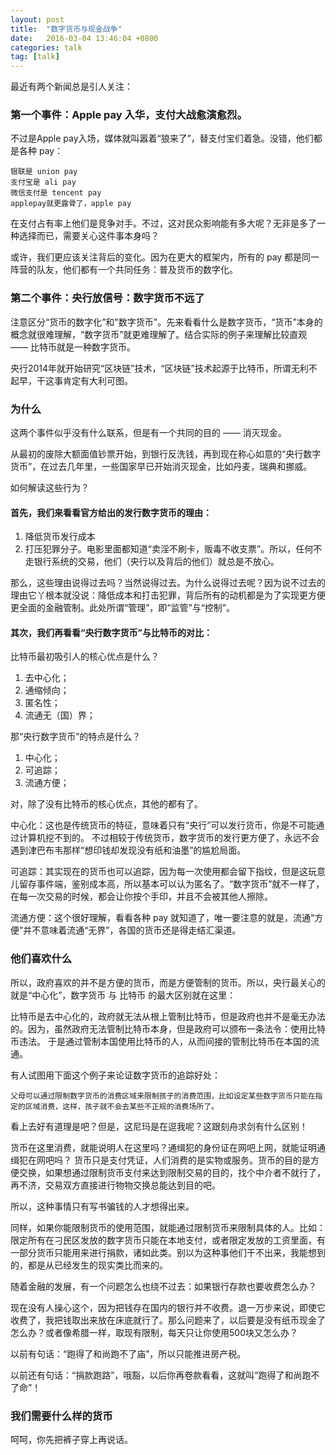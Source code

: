 ```yaml
---
layout: post
title:  "数字货币与现金战争"
date:   2016-03-04 13:46:04 +0800
categories: talk
tag: [talk]
---
```

最近有两个新闻总是引人关注：

### 第一个事件：Apple pay 入华，支付大战愈演愈烈。

不过是Apple pay入场，媒体就叫嚣着“狼来了”，替支付宝们着急。没错，他们都是各种 pay：

    银联是 union pay
    支付宝是 ali pay
    微信支付是 tencent pay
    applepay就更露骨了，apple pay

在支付占有率上他们是竞争对手。不过，这对民众影响能有多大呢？无非是多了一种选择而已，需要关心这件事本身吗？

或许，我们更应该关注背后的变化。因为在更大的框架内，所有的 pay 都是同一阵营的队友，他们都有一个共同任务：普及货币的数字化。

### 第二个事件：央行放信号：数字货币不远了
注意区分“货币的数字化”和"数字货币"。先来看看什么是数字货币，“货币”本身的概念就很难理解，“数字货币”就更难理解了。结合实际的例子来理解比较直观 —— 比特币就是一种数字货币。

央行2014年就开始研究“区块链”技术，“区块链”技术起源于比特币，所谓无利不起早，干这事肯定有大利可图。

<!-- more -->

### 为什么
这两个事件似乎没有什么联系，但是有一个共同的目的 —— 消灭现金。

从最初的废除大额面值钞票开始，到银行反洗钱，再到现在称心如意的“央行数字货币”，在过去几年里，一些国家早已开始消灭现金，比如丹麦，瑞典和挪威。

如何解读这些行为？

#### 首先，我们来看看官方给出的发行数字货币的理由：

1. 降低货币发行成本
2. 打压犯罪分子。电影里面都知道“卖淫不刷卡，贩毒不收支票”。所以，任何不走银行系统的交易，他们（央行以及背后的他们）就总是不放心。

那么，这些理由说得过去吗？当然说得过去。为什么说得过去呢？因为说不过去的理由它丫根本就没说：降低成本和打击犯罪，背后所有的动机都是为了实现更方便更全面的金融管制。此处所谓“管理”，即“监管”与“控制”。

#### 其次，我们再看看“央行数字货币”与比特币的对比：

比特币最初吸引人的核心优点是什么？

1. 去中心化；
2. 通缩倾向；
3. 匿名性；
4. 流通无（国）界；

那“央行数字货币”的特点是什么？

1. 中心化；
2. 可追踪；
3. 流通方便；

对，除了没有比特币的核心优点，其他的都有了。

中心化：这也是传统货币的特征，意味着只有“央行”可以发行货币，你是不可能通过计算机挖不到的。
不过相较于传统货币，数字货币的发行更方便了，永远不会遇到津巴布韦那样“想印钱却发现没有纸和油墨”的尴尬局面。

可追踪：其实现在的货币也可以追踪，因为每一次使用都会留下指纹，但是这玩意儿留存事件端，鉴别成本高，所以基本可以认为匿名了。“数字货币”就不一样了，在每一次交易的时候，都会让你按个手印，并且不会被其他人擦除。
    
流通方便：这个很好理解，看看各种 pay 就知道了，唯一要注意的就是，流通“方便”并不意味着流通“无界”，各国的货币还是得走结汇渠道。

### 他们喜欢什么

所以，政府喜欢的并不是方便的货币，而是方便管制的货币。所以，央行最关心的就是“中心化”，数字货币 与 比特币 的最大区别就在这里：
                                            
比特币是去中心化的，政府就无法从根上管制比特币，但是政府也并不是毫无办法的。因为，虽然政府无法管制比特币本身，但是政府可以颁布一条法令：使用比特币违法。
于是通过管制本国使用比特币的人，从而间接的管制比特币在本国的流通。

有人试图用下面这个例子来论证数字货币的追踪好处：

    父母可以通过限制数字货币的消费区域来限制孩子的消费范围，比如设定某些数字货币只能在指定的区域消费，这样，孩子就不会去某些不正规的消费场所了。

看上去好有道理是吧？但是，这尼玛是在逗我呢？这跟刻舟求剑有什么区别！

货币在这里消费，就能说明人在这里吗？通缉犯的身份证在网吧上网，就能证明通缉犯在网吧吗？
货币只是支付凭证，人们消费的是实物或服务。货币的目的是方便交换，如果想通过限制货币支付来达到限制交易的目的，找个中介者不就行了，再不济，交易双方直接进行物物交换总能达到目的吧。

所以，这种事情只有写书骗钱的人才想得出来。

同样，如果你能限制货币的使用范围，就能通过限制货币来限制具体的人。比如：限定所有在刁民区发放的数字货币只能在本地支付，或者限定发放的工资里面，有一部分货币只能用来进行捐款，诸如此类。别以为这种事他们干不出来，我能想到的，都是从已经发生的现实类比而来的。

随着金融的发展，有一个问题怎么也绕不过去：如果银行存款也要收费怎么办？

现在没有人操心这个，因为把钱存在国内的银行并不收费。退一万步来说，即使它收费了，我把钱取出来放在床底就行了。那么问题来了，以后要是没有纸币现金了怎么办？或者像希腊一样，取现有限制，每天只让你使用500块又怎么办？

以前有句话：“跑得了和尚跑不了庙”，所以只能推进房产税。

以前还有句话：“捐款跑路”，哦豁，以后你再卷款看看，这就叫“跑得了和尚跑不了命”！

### 我们需要什么样的货币

呵呵，你先把裤子穿上再说话。

